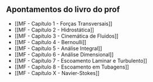 ## Apontamentos do livro do prof
- [[MF - Capítulo 1 - Forças Transversais]]
- [[MF - Capítulo 2 - Hidrostática]]
- [[MF - Capítulo 3 - Cinemática de Fluidos]]
- [[MF - Capítulo 4 - Bernoulli]]
- [[MF - Capítulo 5 - Análise Integral]]
- [[MF - Capítulo 6 - Análise Dimensional]]
- [[MF - Capítulo 7 - Escoamento Laminar e Turbulento]]
- [[MF - Capítulo 8 - Escoamento em Tubagens]]
- [[MF - Capítulo X - Navier-Stokes]]
